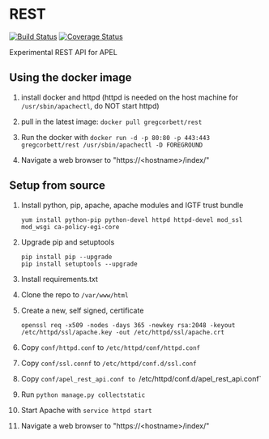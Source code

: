 # REST

[![Build Status](https://travis-ci.org/apel/rest.svg?branch=dev)](https://travis-ci.org/apel/rest)
[![Coverage Status](https://coveralls.io/repos/github/apel/rest/badge.svg?branch=dev)](https://coveralls.io/github/apel/rest?branch=dev)

Experimental REST API for APEL

## Using the docker image

1. install docker and httpd (httpd is needed on the host machine for `/usr/sbin/apachectl`, do NOT start httpd)

2. pull in the latest image: `docker pull gregcorbett/rest`

3. Run the docker with `docker run -d -p 80:80 -p 443:443 gregcorbett/rest /usr/sbin/apachectl -D FOREGROUND`

4. Navigate a web browser to "https://\<hostname\>/index/"

## Setup from source

1. Install python, pip, apache, apache modules and IGTF trust bundle
    ```
    yum install python-pip python-devel httpd httpd-devel mod_ssl mod_wsgi ca-policy-egi-core
    ```
    
2. Upgrade pip and setuptools
    ```
    pip install pip --upgrade
    pip install setuptools --upgrade
    ```
    
3. Install requirements.txt

4. Clone the repo to `/var/www/html`

5. Create a new, self signed, certificate
    ```
    openssl req -x509 -nodes -days 365 -newkey rsa:2048 -keyout /etc/httpd/ssl/apache.key -out /etc/httpd/ssl/apache.crt
    ```
6. Copy `conf/httpd.conf` to `/etc/httpd/conf/httpd.conf` 

7. Copy `conf/ssl.connf` to `/etc/httpd/conf.d/ssl.conf`

8. Copy `conf/apel_rest_api.conf to `/etc/httpd/conf.d/apel_rest_api.conf`

9. Run `python manage.py collectstatic`

10. Start Apache with `service httpd start`

11. Navigate a web browser to "https://\<hostname\>/index/"
